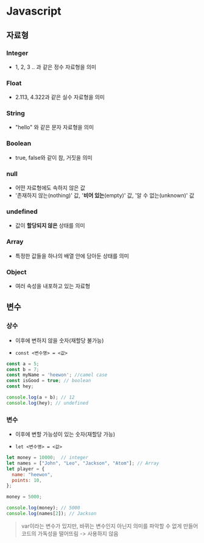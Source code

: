 # Javascript

## 자료형

### Integer

- 1, 2, 3 .. 과 같은 정수 자료형을 의미

### Float

- 2.113, 4.322과 같은 실수 자료형을 의미

### String

- "hello" 와 같은 문자 자료형을 의미

### Boolean

- true, false와 같이 참, 거짓을 의미

### null

- 어떤 자료형에도 속하지 않은 값
- '존재하지 않는(nothing)' 값, '**비어 있는**(empty)' 값, '알 수 없는(unknown)' 값

### undefined

- 값이 **할당되지 않은** 상태를 의미

### Array

- 특정한 값들을 하나의 배열 안에 담아둔 상태를 의미

### Object

- 여러 속성을 내포하고 있는 자료형



## 변수

### 상수

- 이후에 변하지 않을 숫자(재할당 불가능)

- `const <변수명> = <값>`

```javascript
const a = 5;
const b = 7;
const myName = 'heewon'; //camel case
const isGood = true; // boolean
const hey;

console.log(a + b); // 12
console.log(hey); // undefined
```



### 변수

- 이후에 변할 가능성이 있는 숫자(재할당 가능)

- `let <변수명> = <값>`

```javascript
let money = 10000;	// integer
let names = ["John", "Leo", "Jackson", "Atom"]; // Array
let player = {
  name: "heewon",
  points: 10,
};

money = 5000;

console.log(money); // 5000
console.log(names[2]); // Jackson
```

> var이라는 변수가 있지만, 바뀌는 변수인지 아닌지 의미를 파악할 수 없게 만들어 코드의 가독성을 떨어뜨림 -> 사용하지 않음